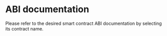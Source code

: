 # ABI documentation

Please refer to the desired smart contract ABI documentation by selecting its contract name.